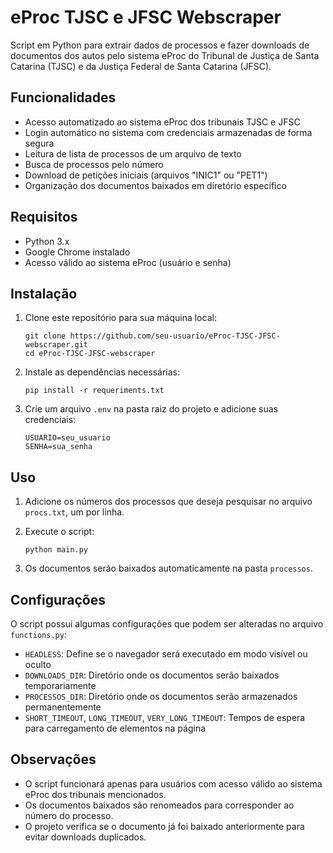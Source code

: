 # eProc TJSC e JFSC Webscraper

Script em Python para extrair dados de processos e fazer downloads de documentos dos autos pelo sistema eProc do Tribunal de Justiça de Santa Catarina (TJSC) e da Justiça Federal de Santa Catarina (JFSC).

## Funcionalidades

- Acesso automatizado ao sistema eProc dos tribunais TJSC e JFSC
- Login automático no sistema com credenciais armazenadas de forma segura
- Leitura de lista de processos de um arquivo de texto
- Busca de processos pelo número
- Download de petições iniciais (arquivos "INIC1" ou "PET1")
- Organização dos documentos baixados em diretório específico

## Requisitos

- Python 3.x
- Google Chrome instalado
- Acesso válido ao sistema eProc (usuário e senha)

## Instalação

1. Clone este repositório para sua máquina local:
   ```
   git clone https://github.com/seu-usuario/eProc-TJSC-JFSC-webscraper.git
   cd eProc-TJSC-JFSC-webscraper
   ```

2. Instale as dependências necessárias:
   ```
   pip install -r requeriments.txt
   ```

3. Crie um arquivo `.env` na pasta raiz do projeto e adicione suas credenciais:
   ```
   USUARIO=seu_usuario
   SENHA=sua_senha
   ```

## Uso

1. Adicione os números dos processos que deseja pesquisar no arquivo `procs.txt`, um por linha.

2. Execute o script:
   ```
   python main.py
   ```

3. Os documentos serão baixados automaticamente na pasta `processos`.

## Configurações

O script possui algumas configurações que podem ser alteradas no arquivo `functions.py`:

- `HEADLESS`: Define se o navegador será executado em modo visível ou oculto
- `DOWNLOADS_DIR`: Diretório onde os documentos serão baixados temporariamente
- `PROCESSOS_DIR`: Diretório onde os documentos serão armazenados permanentemente
- `SHORT_TIMEOUT`, `LONG_TIMEOUT`, `VERY_LONG_TIMEOUT`: Tempos de espera para carregamento de elementos na página

## Observações

- O script funcionará apenas para usuários com acesso válido ao sistema eProc dos tribunais mencionados.
- Os documentos baixados são renomeados para corresponder ao número do processo.
- O projeto verifica se o documento já foi baixado anteriormente para evitar downloads duplicados.
